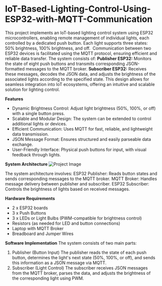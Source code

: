 # IoT-Based-Lighting-Control-Using-ESP32-with-MQTT-Communication

This project implements an IoT-based lighting control system using ESP32 microcontrollers, enabling remote management of individual lights, each controlled by a dedicated push button. Each light supports three states: 50% brightness, 100% brightness, and off. 
Communication between two ESP32 devices is facilitated using the MQTT protocol, ensuring efficient and reliable data transfer. The system consists of:
**Publisher ESP32:** Monitors the state of eight push buttons and transmits corresponding JSON-formatted messages to the MQTT broker.
**Subscriber ESP32:** Receives these messages, decodes the JSON data, and adjusts the brightness of the associated lights according to the specified state.
This design allows for seamless integration into IoT ecosystems, offering an intuitive and scalable solution for lighting control.

**Features**
- Dynamic Brightness Control: Adjust light brightness (50%, 100%, or off) with a single button press.
- Scalable and Modular Design: The system can be extended to control additional lights or devices.
- Efficient Communication: Uses MQTT for fast, reliable, and lightweight data transmission.
- JSON Message Format: Ensures structured and easily parseable data exchange.
- User-Friendly Interface: Physical push buttons for input, with visual feedback through lights.

**System Architecture**
![Project Image](images/projek%201.drawio.png)

The system architecture involves:
ESP32 Publisher: Reads button states and sends corresponding messages to the MQTT broker.
MQTT Broker: Handles message delivery between publisher and subscriber.
ESP32 Subscriber: Controls the brightness of lights based on received messages.

**Hardware Requirements**
- 2 x ESP32 boards
- 3 x Push Buttons
- 3 x LEDs or Light Bulbs (PWM-compatible for brightness control)
- Resistors (as needed for LED and button connections)
- Laptop with MQTT Broker
- Breadboard and Jumper Wires

**Software Implementation**
The system consists of two main parts:
1. Publisher (Button Input)
The publisher reads the state of each push button, determines the light's next state (50%, 100%, or off), and sends this information as a JSON message via MQTT.
2. Subscriber (Light Control)
The subscriber receives JSON messages from the MQTT broker, parses the data, and adjusts the brightness of the corresponding light using PWM.
